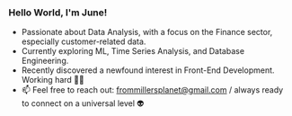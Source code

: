 ### Hello World, I'm June!

-  Passionate about Data Analysis, with a focus on the Finance sector, especially customer-related data.
-  Currently exploring ML, Time Series Analysis, and Database Engineering.
-  Recently discovered a newfound interest in Front-End Development. Working hard 🏋️‍♂️
-  📫 Feel free to reach out: frommillersplanet@gmail.com / always ready to connect on a universal level 👽

<!---
millersplanet/millersplanet is a ✨ special ✨ repository because its `README.md` (this file) appears on your GitHub profile.
You can click the Preview link to take a look at your changes.
--->
